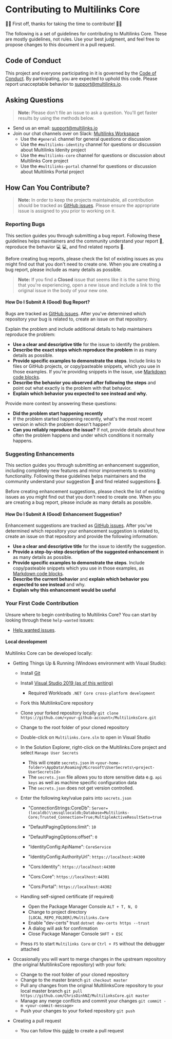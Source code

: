 # Contributing to Multilinks Core

:clap::tada: First off, thanks for taking the time to contribute! :tada::clap:

The following is a set of guidelines for contributing to Multilinks Core. These are mostly guidelines, not rules. Use your best judgment, and feel free to propose changes to this document in a pull request.

## Code of Conduct

This project and everyone participating in it is governed by the [Code of Conduct](CODE_OF_CONDUCT.md). By participating, you are expected to uphold this code. Please report unacceptable behavior to [support@multilinks.io](mailto:support@multilinks.io).

## Asking Questions

> **Note:** Please don't file an issue to ask a question. You'll get faster results by using the methods below.

* Send us an email: [support@multilinks.io](mailto:support@multilinks.io)
* Join our chat channels over on Slack: [Multilinks Workspace](https://join.slack.com/t/multilinks/shared_invite/enQtNzQxODE0NzMzMjgzLWU0ZjM1MjZiNzU1YTc1OWFjNWRlZWJmNmY0YTJmOGIzMDM1ZWJhYTliNjU3ZjM4NDMxZjc0MzY5NDNjYjllZWI)
   + Use the `#general` channel for general questions or discussion
   + Use the `#multilinks-identity` channel for questions or discussion about Multilinks Idenity project
   + Use the `#multilinks-core` channel for questions or discussion about Multilinks Core project
   + Use the `#multilinks-portal` channel for questions or discussion about Multilinks Portal project

## How Can You Contribute?

> **Note:** In order to keep the projects maintainable, all contribution should be tracked as [GitHub issues](https://guides.github.com/features/issues/). Please ensure the appropriate issue is assigned to you prior to working on it.

### Reporting Bugs

This section guides you through submitting a bug report. Following these guidelines helps maintainers and the community understand your report :pencil:, reproduce the behavior :computer: :computer:, and find related reports :mag_right:.

Before creating bug reports, please check the list of existing issues as you might find out that you don't need to create one. When you are creating a bug report, please include as many details as possible.

> **Note:** If you find a **Closed** issue that seems like it is the same thing that you're experiencing, open a new issue and include a link to the original issue in the body of your new one.

#### How Do I Submit A (Good) Bug Report?

Bugs are tracked as [GitHub issues](https://guides.github.com/features/issues/). After you've determined which repository your bug is related to, create an issue on that repository.

Explain the problem and include additional details to help maintainers reproduce the problem:

* **Use a clear and descriptive title** for the issue to identify the problem.
* **Describe the exact steps which reproduce the problem** in as many details as possible.
* **Provide specific examples to demonstrate the steps**. Include links to files or GitHub projects, or copy/pasteable snippets, which you use in those examples. If you're providing snippets in the issue, use [Markdown code blocks](https://help.github.com/articles/markdown-basics/#multiple-lines).
* **Describe the behavior you observed after following the steps** and point out what exactly is the problem with that behavior.
* **Explain which behavior you expected to see instead and why.**

Provide more context by answering these questions:

* **Did the problem start happening recently**
* If the problem started happening recently, what's the most recent version in which the problem doesn't happen?
* **Can you reliably reproduce the issue?** If not, provide details about how often the problem happens and under which conditions it normally happens.

### Suggesting Enhancements

This section guides you through submitting an enhancement suggestion, including completely new features and minor improvements to existing functionality. Following these guidelines helps maintainers and the community understand your suggestion :pencil: and find related suggestions :mag_right:.

Before creating enhancement suggestions, please check the list of existing issues as you might find out that you don't need to create one. When you are creating a bug report, please include as many details as possible.

#### How Do I Submit A (Good) Enhancement Suggestion?

Enhancement suggestions are tracked as [GitHub issues](https://guides.github.com/features/issues/). After you've determined which repository your enhancement suggestion is related to, create an issue on that repository and provide the following information:

* **Use a clear and descriptive title** for the issue to identify the suggestion.
* **Provide a step-by-step description of the suggested enhancement** in as many details as possible.
* **Provide specific examples to demonstrate the steps**. Include copy/pasteable snippets which you use in those examples, as [Markdown code blocks](https://help.github.com/articles/markdown-basics/#multiple-lines).
* **Describe the current behavior** and **explain which behavior you expected to see instead** and why.
* **Explain why this enhancement would be useful**

### Your First Code Contribution

Unsure where to begin contributing to Multilinks Core? You can start by looking through these `help-wanted` issues:

* [Help wanted issues][help-wanted].

#### Local development

Multilinks Core can be developed locally:

   * Getting Things Up & Running (Windows environment with Visual Studio):
      + Install [Git](https://git-scm.com/)
      + Install [Visual Studio 2019 (as of this writing)](https://visualstudio.microsoft.com/vs/)
         - Required Workloads `.NET Core cross-platform development`

      + Fork this MultilinksCore repository
      + Clone your forked repository locally `git clone https://github.com/<your-github-account>/MultilinksCore.git`
      + Change to the root folder of your cloned repository
      + Double-click on `Multilinks.Core.sln` to open in Visual Studio

      + In the Solution Explorer, right-click on the Multilinks.Core project and select `Manage User Secrets`
         - This will create `secrets.json` in `<your-home-folder>\AppData\Roaming\Microsoft\UserSecrets\<project-UserSecretsId>`
         - The `secrets.json` file allows you to store sensitive data e.g. `api keys` as well as machine specific configuration data
         - The `secrets.json` does not get version controlled.

      + Enter the following key/value pairs into `secrets.json`
         - "ConnectionStrings:CoreDb": `Server=(localdb)\\mssqllocaldb;Database=Multilinks-Core;Trusted_Connection=True;MultipleActiveResultSets=true`

         - "DefaultPagingOptions:limit": `10`
         - "DefaultPagingOptions:offset": `0`

         - "IdentityConfig:ApiName": `CoreService`
         - "IdentityConfig:AuthorityUrl": `https://localhost:44300`

         - "Cors:Identity": `https://localhost:44300`
         - "Cors:Core": `https://localhost:44301`
         - "Cors:Portal": `https://localhost:44302`

      + Handling self-signed certificate (if required)
         - Open the Package Manager Console `ALT + T, N, O`
         - Change to project directory `[LOCAL_REPO_FOLDER]/Multilinks.Core`
         - Enable "dev-certs" trust `dotnet dev-certs https --trust`
         - A dialog will ask for confirmation
         - Close Package Manager Console `SHFT + ESC`

      + Press `F5` to start `Multilinks Core` or `Ctrl + F5` without the debugger attached

   * Occasionally you will want to merge changes in the upstream repository (the original MultilinksCore repository) with your fork:
      + Change to the root folder of your cloned repository
      + Change to the master branch `git checkout master`
      + Pull any changes from the original MultilinksCore repository to your local master branch `git pull https://github.com/ChrisDinhNZ/MultilinksCore.git master`
      + Manage any merge conflicts and commit your changes `git commit -m <your-commit-message>`
      + Push your changes to your forked repository `git push`

   * Creating a pull request
      + You can follow this [guide](https://help.github.com/en/articles/creating-a-pull-request-from-a-fork) to create a pull request

[help-wanted]:https://github.com/ChrisDinhNZ/MultilinksCore/labels/help%20wanted

